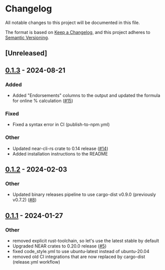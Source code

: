 # Changelog
All notable changes to this project will be documented in this file.

The format is based on [Keep a Changelog](https://keepachangelog.com/en/1.0.0/),
and this project adheres to [Semantic Versioning](https://semver.org/spec/v2.0.0.html).

## [Unreleased]

## [0.1.3](https://github.com/near-cli-rs/near-validator-cli-rs/compare/v0.1.2...v0.1.3) - 2024-08-21

### Added
- Added "Endorsements" columns to the output and updated the formula for online % calculation ([#15](https://github.com/near-cli-rs/near-validator-cli-rs/pull/15))

### Fixed
- Fixed a syntax error in CI (publish-to-npm.yml)

### Other
- Updated near-cli-rs crate to 0.14 release ([#14](https://github.com/near-cli-rs/near-validator-cli-rs/pull/14))
- Added installation instructions to the README

## [0.1.2](https://github.com/near-cli-rs/near-validator-cli-rs/compare/v0.1.1...v0.1.2) - 2024-02-03

### Other
- Updated binary releases pipeline to use cargo-dist v0.9.0 (previously v0.7.2) ([#8](https://github.com/near-cli-rs/near-validator-cli-rs/pull/8))

## [0.1.1](https://github.com/near-cli-rs/near-validator-cli-rs/compare/v0.1.0...v0.1.1) - 2024-01-27

### Other
- removed explicit rust-toolchain, so let's use the latest stable by default
- Upgraded NEAR crates to 0.20.0 release ([#5](https://github.com/near-cli-rs/near-validator-cli-rs/pull/5))
- fixed code_style.yml to use ubuntu-latest instead of ubuntu-20.04
- removed old CI integrations that are now replaced by cargo-dist (release.yml workflow)
